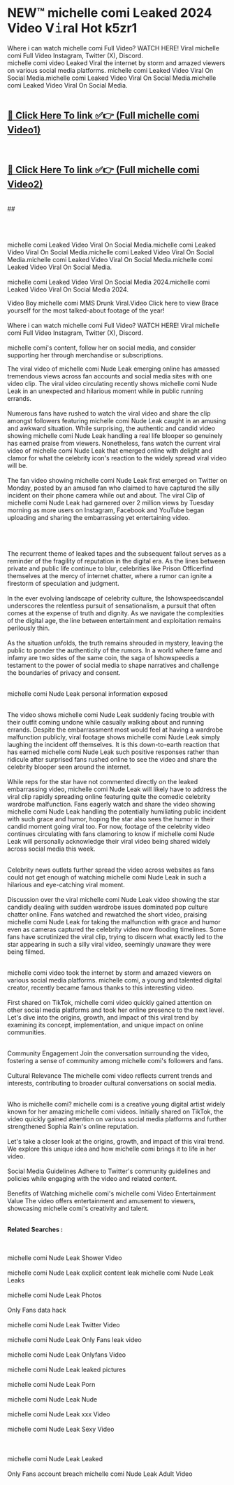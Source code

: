 
# NEW™ michelle comi L𝚎aked 2024 Video V𝚒ral Hot k5zr1

Where i can watch michelle comi Full Video? WATCH HERE! Viral michelle comi Full Video Instagram, Twitter (X), Discord. <br>
michelle comi video Leaked Viral the internet by storm and amazed viewers on various social media platforms. michelle comi Leaked Video Viral On Social Media.michelle comi Leaked Video Viral On Social Media.michelle comi Leaked Video Viral On Social Media.<br>
 <br>

##  <a href="https://clipsfans.site?title=michelle_comi&ref=git">🔴 Click Here To link ✅👉 (Full michelle comi Video1) </a><br>
  <br>

##  <a href="https://clipsfans.site?title=michelle_comi&ref=git">🔴 Click Here To link ✅👉 (Full michelle comi Video2)</a><br>
  <br>
  ##


  <br>

  <br>

<br><br>
michelle comi Leaked Video Viral On Social Media.michelle comi Leaked Video Viral On Social Media.michelle comi Leaked Video Viral On Social Media.michelle comi Leaked Video Viral On Social Media.michelle comi Leaked Video Viral On Social Media.
<br><br>
michelle comi Leaked Video Viral On Social Media 2024.michelle comi Leaked Video Viral On Social Media 2024.


Video Boy michelle comi MMS Drunk Viral.Video Click here to view Brace yourself for the most talked-about footage of the year!
<br><br>
Where i can watch michelle comi Full Video? WATCH HERE! Viral michelle comi Full Video Instagram, Twitter (X), Discord.
<br><br>
michelle comi's content, follow her on social media, and consider supporting her through merchandise or subscriptions.


The viral video of michelle comi Nude Leak emerging online has amassed tremendous views across fan accounts and social media sites with one video clip. The viral video circulating recently shows michelle comi Nude Leak in an unexpected and hilarious moment while in public running errands.
<br><br>
Numerous fans have rushed to watch the viral video and share the clip amongst followers featuring michelle comi Nude Leak caught in an amusing and awkward situation. While surprising, the authentic and candid video showing michelle comi Nude Leak handling a real life blooper so genuinely has earned praise from viewers. Nonetheless, fans watch the current viral video of michelle comi Nude Leak that emerged online with delight and clamor for what the celebrity icon's reaction to the widely spread viral video will be.
<br><br>
The fan video showing michelle comi Nude Leak first emerged on Twitter on Monday, posted by an amused fan who claimed to have captured the silly incident on their phone camera while out and about. The viral Clip of michelle comi Nude Leak had garnered over 2 million views by Tuesday morning as more users on Instagram, Facebook and YouTube began uploading and sharing the embarrassing yet entertaining video.
<br><br>


<br><br>
The recurrent theme of leaked tapes and the subsequent fallout serves as a reminder of the fragility of reputation in the digital era. As the lines between private and public life continue to blur, celebrities like Prison Officerfind themselves at the mercy of internet chatter, where a rumor can ignite a firestorm of speculation and judgment.
<br><br>
In the ever evolving landscape of celebrity culture, the Ishowspeedscandal underscores the relentless pursuit of sensationalism, a pursuit that often comes at the expense of truth and dignity. As we navigate the complexities of the digital age, the line between entertainment and exploitation remains perilously thin.
<br><br>
As the situation unfolds, the truth remains shrouded in mystery, leaving the public to ponder the authenticity of the rumors. In a world where fame and infamy are two sides of the same coin, the saga of Ishowspeedis a testament to the power of social media to shape narratives and challenge the boundaries of privacy and consent.
<br><br>





michelle comi Nude Leak personal information exposed
<br><br>



The video shows michelle comi Nude Leak suddenly facing trouble with their outfit coming undone while casually walking about and running errands. Despite the embarrassment most would feel at having a wardrobe malfunction publicly, viral footage shows michelle comi Nude Leak simply laughing the incident off themselves. It is this down-to-earth reaction that has earned michelle comi Nude Leak such positive responses rather than ridicule after surprised fans rushed online to see the video and share the celebrity blooper seen around the internet.
<br><br>
While reps for the star have not commented directly on the leaked embarrassing video, michelle comi Nude Leak will likely have to address the viral clip rapidly spreading online featuring quite the comedic celebrity wardrobe malfunction. Fans eagerly watch and share the video showing michelle comi Nude Leak handling the potentially humiliating public incident with such grace and humor, hoping the star also sees the humor in their candid moment going viral too. For now, footage of the celebrity video continues circulating with fans clamoring to know if michelle comi Nude Leak will personally acknowledge their viral video being shared widely across social media this week.
<br><br>

Celebrity news outlets further spread the video across websites as fans could not get enough of watching michelle comi Nude Leak in such a hilarious and eye-catching viral moment.
<br><br>
Discussion over the viral michelle comi Nude Leak video showing the star candidly dealing with sudden wardrobe issues dominated pop culture chatter online. Fans watched and rewatched the short video, praising michelle comi Nude Leak for taking the malfunction with grace and humor even as cameras captured the celebrity video now flooding timelines. Some fans have scrutinized the viral clip, trying to discern what exactly led to the star appearing in such a silly viral video, seemingly unaware they were being filmed.
<br><br>


michelle comi video took the internet by storm and amazed viewers on various social media platforms. michelle comi, a young and talented digital creator, recently became famous thanks to this interesting video.
<br><br>
First shared on TikTok, michelle comi video quickly gained attention on other social media platforms and took her online presence to the next level. Let's dive into the origins, growth, and impact of this viral trend by examining its concept, implementation, and unique impact on online communities.
<br><br>

Community Engagement Join the conversation surrounding the video, fostering a sense of community among michelle comi's followers and fans.
<br><br>
Cultural Relevance The michelle comi video reflects current trends and interests, contributing to broader cultural conversations on social media.
<br><br>




Who is michelle comi? michelle comi is a creative young digital artist widely known for her amazing michelle comi videos. Initially shared on TikTok, the video quickly gained attention on various social media platforms and further strengthened Sophia Rain's online reputation.
<br><br>
Let's take a closer look at the origins, growth, and impact of this viral trend. We explore this unique idea and how michelle comi brings it to life in her video.
<br><br>
Social Media Guidelines Adhere to Twitter's community guidelines and policies while engaging with the video and related content.
<br><br>
Benefits of Watching michelle comi's michelle comi Video Entertainment Value The video offers entertainment and amusement to viewers, showcasing michelle comi's creativity and talent.
<br><br>




<strong>Related Searches :</strong>

<br><br>
michelle comi Nude Leak Shower Video
<br><br>
michelle comi Nude Leak explicit content leak
michelle comi Nude Leak Leaks
<br><br>
michelle comi Nude Leak Photos
<br><br>
Only Fans data hack
<br><br>
michelle comi Nude Leak Twitter Video
<br><br>
michelle comi Nude Leak Only Fans leak video
<br><br>
michelle comi Nude Leak Onlyfans Video
<br><br>
michelle comi Nude Leak leaked pictures
<br><br>
michelle comi Nude Leak Porn
<br><br>
michelle comi Nude Leak Nude
<br><br>
michelle comi Nude Leak xxx Video
<br><br>
michelle comi Nude Leak Sexy Video
<br><br>
<br><br>
michelle comi Nude Leak Leaked
<br><br>
Only Fans account breach
michelle comi Nude Leak Adult Video
<br><br>